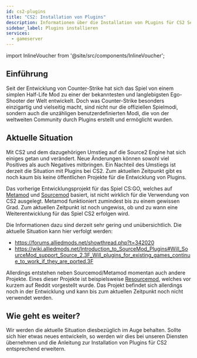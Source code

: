 ```yaml
---
id: cs2-plugins
title: "CS2: Installation von Plugins"
description: Informationen über die Installation von PLugins für CS2 Server von ZAP-Hosting - ZAP-Hosting.com Dokumentation
sidebar_label: Plugins installieren
services:
  - gameserver
---
```


import InlineVoucher from '@site/src/components/InlineVoucher';

## Einführung 

Seit der Entwicklung von Counter-Strike hat sich das Spiel von einem simplen Half-Life Mod zu einer der bekanntesten und langlebigsten Ego-Shooter der Welt entwickelt. Doch was Counter-Strike besonders einzigartig und vielseitig macht, sind nicht nur die offiziellen Spielmodi, sondern auch die unzähligen benutzerdefinierten Modi, die von der weltweiten Community durch Plugins erstellt und ermöglicht wurden.

<InlineVoucher />

## Aktuelle Situation

Mit CS2 und dem dazugehörigen Umstieg auf die Source2 Engine hat sich einiges getan und verändert. Neue Änderungen können sowohl viel Positives als auch Negatives mitbringen. Ein Nachteil des Umstiegs ist derzeit die Situation mit Plugins bei CS2. Zum aktuellen Zeitpunkt gibt es noch kaum bis keine öffentlichen Projekte für die Entwicklung von Plugins. 

Das vorherige Entwicklungsprojekt für das Spiel CS:GO, welches auf [Metamod](https://www.sourcemm.net/) und [Sourcemod](https://www.sourcemod.net/) basiert, ist nicht wirklich für die Verwendung von CS2 ausgelegt. Metamod funktioniert zumindest bis zu einem gewissen Grad. Zum aktuellen Zeitpunkt ist noch ungewiss, ob und zu wann eine Weiterentwicklung für das Spiel CS2 erfolgen wird. 

Die Informationen dazu sind derzeit sehr gering und unübersichtlich. Die aktuelle Situation kann hier verfolgt werden: 

- https://forums.alliedmods.net/showthread.php?t=342020
- https://wiki.alliedmods.net/Introduction_to_SourceMod_Plugins#Will_SourceMod_support_Source_2.3F_Will_plugins_for_existing_games_continue_to_work_if_they_are_ported.3F



Allerdings entstehen neben Sourcemod/Metamod momentan auch andere Projekte. Eines dieser Projekte ist beispielsweise [Resourcemod](https://resourcemod.net/about), welches vor kurzem auf Reddit vorgestellt wurde. Das Projekt befindet sich allerdings noch in der Entwicklung und kann bis zum aktuellen Zeitpunkt noch nicht verwendet werden. 



## Wie geht es weiter?

Wir werden die aktuelle Situation diesbezüglich im Auge behalten. Sollte sich hier etwas neues entwickeln, so werden wir dies bei unseren Diensten übernehmen und die Anleitung zur Installation von Plugins für CS2 entsprechend erweitern. 



